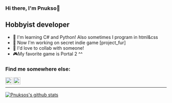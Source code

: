### Hi there, I'm Pnukso👋

## Hobbyist  developer
- 📖 I'm learning C# and Python! Also sometimes I program in html&css
- 🚧 Now I'm working on secret indie game [project_fur]
- 🧉 I'd love to collab with someone!
- 🎮My favorite game is Portal 2 ^^

### Find me somewhere else:
[<img align="left" alt="codeSTACKr | Twitter" width="22px" src="https://cdn.jsdelivr.net/npm/simple-icons@v3/icons/twitter.svg" />][twitter]
[<img align="left" alt="codeSTACKr | Instagram" width="22px" src="https://cdn.jsdelivr.net/npm/simple-icons@v3/icons/instagram.svg" />][instagram]

<br />

---
[![Pnuksos's github stats](https://github-readme-stats.vercel.app/api?username=Pnukso&count_private=true&show_icons=true&theme=synthwave)](https://github.com/anuraghazra/github-readme-stats)


[twitter]: https://twitter.com/Pnukso
[instagram]: https://instagram.com/Pnukso
